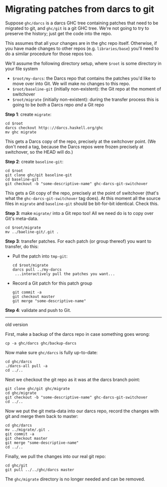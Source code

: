 # Migrating patches from darcs to git



Suppose `ghc/darcs` is a darcs GHC tree containing patches that need to be migrated to git, and `ghc/git` is a git GHC tree.
We're not going to try to preserve the history; just get the code into the repo.



This assumes that all your changes are in the ghc repo itself. Otherwise, if you have made changes to other repos (e.g. `libraries/base`) you'll need to do a similar procedure for those repos too.



We'll assume the following directory setup, where `$root` is some directory in your file system


- `$root/my-darcs`: the Darcs repo that contains the patches you'd like to move over into Git.  We will make no changes to this repo.
- `$root/baseline-git` (initially non-existent): the Git repo at the moment of switchover
- `$root/migrate` (initially non-existent): during the transfer process this is going to be *both* a Darcs repo *and* a Git repo


**Step 1**: create `migrate`:


```wiki
cd $root
darcs checkout http:://darcs.haskell.org/ghc
mv ghc migrate
```


This gets a Darcs copy of the repo, precisely at the switchover point.  (We don't need a tag, because the Darcs repos were frozen precisely at switchover, so the HEAD will do.)



**Step 2**: create `baseline-git`:


```wiki
cd $root
git clone ghc/git baseline-git
cd baseline-git
git checkout -b "some-descriptive-name" ghc-darcs-git-switchover
```


This gets a Git copy of the repo, precisely at the point of switchover (that's what the `ghc-darcs-git-switchover` tag does).  At this moment all the source files in `migrate` and `baseline-git` should be bit-for-bit identical.  Check this.



**Step 3**: make `migrate/` into a Git repo too!  All we need do is to copy over Git's meta-data.


```wiki
cd $root/migrate
mv ../baeline-git/.git .
```


**Step 3**: transfer patches.  For each patch (or group thereof) you want to transfer, do this:


- Pull the patch into `tmp-git`:

  ```wiki
  cd $root/migrate
  darcs pull ../my-darcs
   ...interactively pull the patches you want...
  ```
- Record a Git patch for this patch group

  ```wiki
  git commit -a
  git checkout master
  git merge "some-descriptive-name"
  ```


**Step 4**: validate and push to Git.


---



old version



First, make a backup of the darcs repo in case something goes wrong:


```wiki
cp -a ghc/darcs ghc/backup-darcs
```


Now make sure `ghc/darcs` is fully up-to-date:


```wiki
cd ghc/darcs
./darcs-all pull -a
cd ../..
```


Next we checkout the git repo as it was at the darcs branch point:


```wiki
git clone ghc/git ghc/migrate
cd ghc/migrate
git checkout -b "some-descriptive-name" ghc-darcs-git-switchover
cd ../..
```


Now we put the git meta-data into our darcs repo, record the changes with git and merge them back to master:


```wiki
cd ghc/darcs
mv ../migrate/.git .
git commit -a
git checkout master
git merge "some-descriptive-name"
cd ../..
```


Finally, we pull the changes into our real git repo:


```wiki
cd ghc/git
git pull ../../ghc/darcs master
```


The `ghc/migrate` directory is no longer needed and can be removed.


